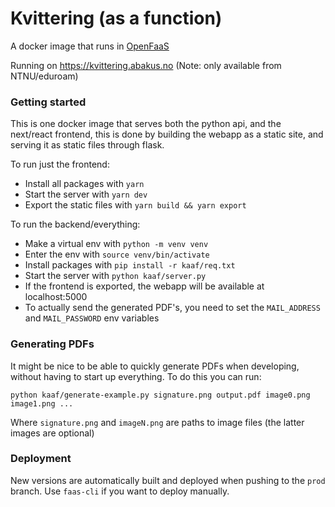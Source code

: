 # Kvittering (as a function)

A docker image that runs in [OpenFaaS](https://www.openfaas.com/)

Running on https://kvittering.abakus.no (Note: only available from NTNU/eduroam)

### Getting started

This is one docker image that serves both the python api, and the next/react frontend, this is done by building the webapp as a static site, and serving it as static files through flask.

To run just the frontend:
* Install all packages with `yarn`
* Start the server with `yarn dev`
* Export the static files with `yarn build && yarn export`

To run the backend/everything:
* Make a virtual env with `python -m venv venv`
* Enter the env with `source venv/bin/activate`
* Install packages with `pip install -r kaaf/req.txt`
* Start the server with `python kaaf/server.py`
* If the frontend is exported, the webapp will be available at localhost:5000
* To actually send the generated PDF's, you need to set the `MAIL_ADDRESS` and `MAIL_PASSWORD` env variables

### Generating PDFs

It might be nice to be able to quickly generate PDFs when developing, without having to start up everything. To do this you can run:

```
python kaaf/generate-example.py signature.png output.pdf image0.png image1.png ...
```

Where `signature.png` and `imageN.png` are paths to image files (the latter images are optional)

### Deployment

New versions are automatically built and deployed when pushing to the `prod` branch. Use `faas-cli` if you want to deploy manually.
